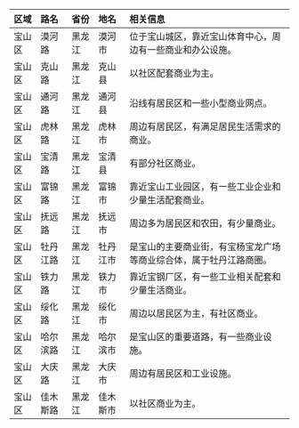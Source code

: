 | 区域 | 路名 | 省份 | 地名 | 相关信息 |
| :--- | :--- | :--- | :--- | :--- |
| 宝山区 | 漠河路 | 黑龙江 | 漠河市 | 位于宝山城区，靠近宝山体育中心，周边有一些商业和办公设施。 |
| 宝山区 | 克山路 | 黑龙江 | 克山县 | 以社区配套商业为主。 |
| 宝山区 | 通河路 | 黑龙江 | 通河县 | 沿线有居民区和一些小型商业网点。 |
| 宝山区 | 虎林路 | 黑龙江 | 虎林市 | 周边有居民区，有满足居民生活需求的商业。 |
| 宝山区 | 宝清路 | 黑龙江 | 宝清县 | 有部分社区商业。 |
| 宝山区 | 富锦路 | 黑龙江 | 富锦市 | 靠近宝山工业园区，有一些工业企业和少量生活配套商业。 |
| 宝山区 | 抚远路 | 黑龙江 | 抚远市 | 周边多为居民区和农田，有少量商业。 |
| 宝山区 | 牡丹江路 | 黑龙江 | 牡丹江市 | 是宝山的主要商业街，有宝杨宝龙广场等商业综合体，属于牡丹江路商圈。 |
| 宝山区 | 铁力路 | 黑龙江 | 铁力市 | 靠近宝钢厂区，有一些工业相关配套和少量生活商业。 |
| 宝山区 | 绥化路 | 黑龙江 | 绥化市 | 周边以居民区为主，有社区商业。 |
| 宝山区 | 哈尔滨路 | 黑龙江 | 哈尔滨市 | 是宝山区的重要道路，有一些商业设施。 |
| 宝山区 | 大庆路 | 黑龙江 | 大庆市 | 周边有居民区和工业设施。 |
| 宝山区 | 佳木斯路 | 黑龙江 | 佳木斯市 | 以社区商业为主。 |